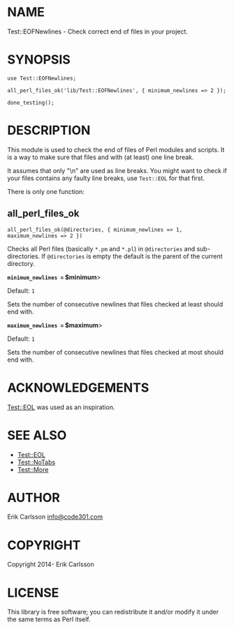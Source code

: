 # NAME

Test::EOFNewlines - Check correct end of files in your project.

# SYNOPSIS

    use Test::EOFNewlines;

    all_perl_files_ok('lib/Test::EOFNewlines', { minimum_newlines => 2 });

    done_testing();

# DESCRIPTION

This module is used to check the end of files of Perl modules and scripts. It is a way to make sure that files and with (at least) one line break.

It assumes that only "\\n" are used as line breaks. You might want to check if your files contains any faulty line breaks, use `Test::EOL` for that first.

There is only one function:

## all\_perl\_files\_ok

    all_perl_files_ok(@directories, { minimum_newlines => 1, maximum_newlines => 2 })

Checks all Perl files (basically `*.pm` and `*.pl`) in `@directories` and sub-directories. If `@directories` is empty the default is the parent of the current directory.

**`minimum_newlines =` $minimum**>

Default: `1`

Sets the number of consecutive newlines that files checked at least should end with.

**`maximum_newlines =` $maximum**>

Default: `1`

Sets the number of consecutive newlines that files checked at most should end with.

# ACKNOWLEDGEMENTS

[Test::EOL](https://metacpan.org/pod/Test::EOL) was used as an inspiration.

# SEE ALSO

- [Test::EOL](https://metacpan.org/pod/Test::EOL)
- [Test::NoTabs](https://metacpan.org/pod/Test::NoTabs)
- [Test::More](https://metacpan.org/pod/Test::More)

# AUTHOR

Erik Carlsson <info@code301.com>

# COPYRIGHT

Copyright 2014- Erik Carlsson

# LICENSE

This library is free software; you can redistribute it and/or modify
it under the same terms as Perl itself.
